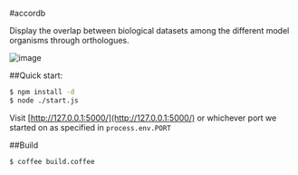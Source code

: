 #accordb

Display the overlap between biological datasets among the different model organisms through orthologues.

![image](https://raw.github.com/intermine/intermine-accordb/master/example.png)

##Quick start:

```bash
$ npm install -d
$ node ./start.js
```

Visit [http://127.0.0.1:5000/](http://127.0.0.1:5000/) or whichever port we started on as specified in `process.env.PORT`

##Build

```bash
$ coffee build.coffee
```